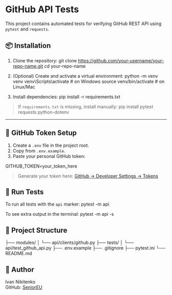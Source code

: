 # GitHub API Tests
This project contains automated tests for verifying GitHub REST API using `pytest` and `requests`.

## 📦 Installation
1. Clone the repository:
git clone https://github.com/your-username/your-repo-name.git
cd your-repo-name

2. (Optional) Create and activate a virtual environment:
python -m venv venv
venv\Scripts\activate   # on Windows
source venv/bin/activate  # on Linux/Mac

3. Install dependencies:
pip install -r requirements.txt

> If `requirements.txt` is missing, install manually:
pip install pytest requests python-dotenv

---
## 🔐 GitHub Token Setup
1. Create a `.env` file in the project root.
2. Copy from `.env.example`.
3. Paste your personal GitHub token:

GITHUB_TOKEN=your_token_here

> Generate your token here: [GitHub → Developer Settings → Tokens](https://github.com/settings/tokens)

## 🚀 Run Tests
To run all tests with the `api` marker:
pytest -m api

To see extra output in the terminal:
pytest -m api -s

## 📁 Project Structure
├── modules/
│   └── api/clients/github.py
├── tests/
│   └── api/test_github_api.py
├── .env.example
├── .gitignore
├── pytest.ini
└── README.md


## 👤 Author
Ivan Nikitenko  
GitHub: [SeniorEU](https://github.com/SeniorEU)